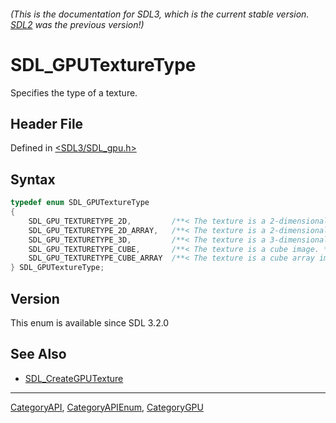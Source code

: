 ###### (This is the documentation for SDL3, which is the current stable version. [SDL2](https://wiki.libsdl.org/SDL2/) was the previous version!)
# SDL_GPUTextureType

Specifies the type of a texture.

## Header File

Defined in [<SDL3/SDL_gpu.h>](https://github.com/libsdl-org/SDL/blob/main/include/SDL3/SDL_gpu.h)

## Syntax

```c
typedef enum SDL_GPUTextureType
{
    SDL_GPU_TEXTURETYPE_2D,         /**< The texture is a 2-dimensional image. */
    SDL_GPU_TEXTURETYPE_2D_ARRAY,   /**< The texture is a 2-dimensional array image. */
    SDL_GPU_TEXTURETYPE_3D,         /**< The texture is a 3-dimensional image. */
    SDL_GPU_TEXTURETYPE_CUBE,       /**< The texture is a cube image. */
    SDL_GPU_TEXTURETYPE_CUBE_ARRAY  /**< The texture is a cube array image. */
} SDL_GPUTextureType;
```

## Version

This enum is available since SDL 3.2.0

## See Also

- [SDL_CreateGPUTexture](SDL_CreateGPUTexture)

----
[CategoryAPI](CategoryAPI), [CategoryAPIEnum](CategoryAPIEnum), [CategoryGPU](CategoryGPU)

